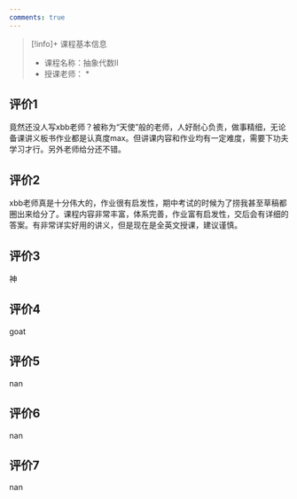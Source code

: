 ```yaml
---
comments: true
---
```


>[!info]+ 课程基本信息
>
> - 课程名称：抽象代数II
> - 授课老师： *

## 评价1

竟然还没人写xbb老师？被称为“天使”般的老师，人好耐心负责，做事精细，无论备课讲义板书作业都是认真度max。但讲课内容和作业均有一定难度，需要下功夫学习才行。另外老师给分还不错。
## 评价2

xbb老师真是十分伟大的，作业很有启发性，期中考试的时候为了捞我甚至草稿都圈出来给分了。课程内容非常丰富，体系完善，作业富有启发性，交后会有详细的答案。有非常详实好用的讲义，但是现在是全英文授课，建议谨慎。
## 评价3

神&#10;
## 评价4

goat&#10;
## 评价5

nan
## 评价6

nan
## 评价7

nan
